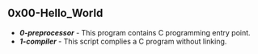 ## 0x00-Hello_World
 - ***0-preprocessor*** - This program contains C programming entry point.
 - ***1-compiler*** - This script complies a C program without linking.